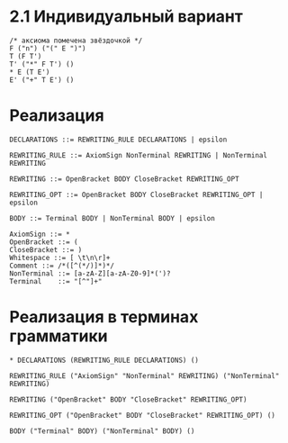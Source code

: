 # 2.1 Индивидуальный вариант

```
/* аксиома помечена звёздочкой */
F ("n") ("(" E ")")
T (F T')
T' ("*" F T') ()
* E (T E')
E' ("+" T E') ()
```

# Реализация

`DECLARATIONS ::= REWRITING_RULE DECLARATIONS | epsilon `

`REWRITING_RULE ::= AxiomSign NonTerminal REWRITING | NonTerminal REWRITING`

`REWRITING ::= OpenBracket BODY CloseBracket REWRITING_OPT`

`REWRITING_OPT ::= OpenBracket BODY CloseBracket REWRITING_OPT | epsilon`

`BODY ::= Terminal BODY | NonTerminal BODY | epsilon`

```
AxiomSign ::= *
OpenBracket ::= (
CloseBracket ::= )
Whitespace ::= [ \t\n\r]+
Comment ::= /*([^(*/)]*)*/
NonTerminal ::= [a-zA-Z][a-zA-Z0-9]*(')?
Terminal    ::= "[^"]+"
```

# Реализация в терминах грамматики 

`* DECLARATIONS (REWRITING_RULE DECLARATIONS) () `

`REWRITING_RULE ("AxiomSign" "NonTerminal" REWRITING) ("NonTerminal" REWRITING)`

`REWRITING ("OpenBracket" BODY "CloseBracket" REWRITING_OPT)`

`REWRITING_OPT ("OpenBracket" BODY "CloseBracket" REWRITING_OPT) ()`

`BODY ("Terminal" BODY) ("NonTerminal" BODY) ()`

